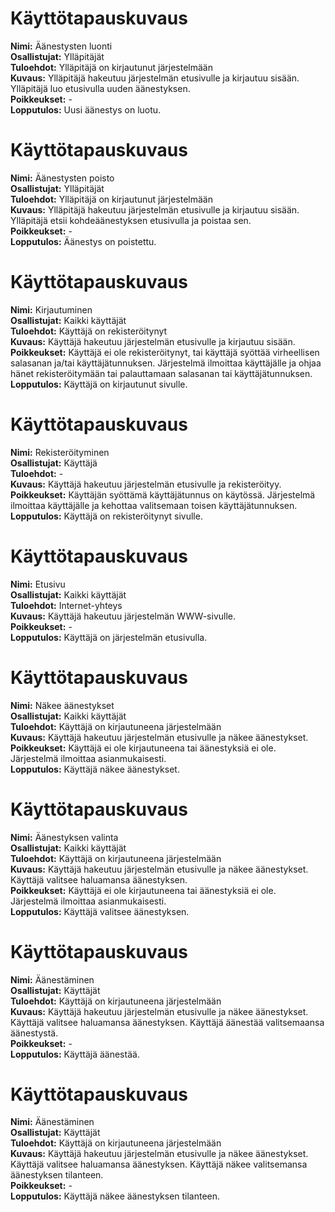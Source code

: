 # Käyttötapauskuvaus

**Nimi:** Äänestysten luonti  
**Osallistujat:** Ylläpitäjät  
**Tuloehdot:** Ylläpitäjä on kirjautunut järjestelmään  
**Kuvaus:** Ylläpitäjä hakeutuu järjestelmän etusivulle ja kirjautuu sisään. Ylläpitäjä luo etusivulla uuden äänestyksen.  
**Poikkeukset:** -  
**Lopputulos:** Uusi äänestys on luotu.  


# Käyttötapauskuvaus

**Nimi:** Äänestysten poisto  
**Osallistujat:** Ylläpitäjät  
**Tuloehdot:** Ylläpitäjä on kirjautunut järjestelmään  
**Kuvaus:** Ylläpitäjä hakeutuu järjestelmän etusivulle ja kirjautuu sisään. Ylläpitäjä etsii kohdeäänestyksen etusivulla ja poistaa sen.  
**Poikkeukset:** -  
**Lopputulos:** Äänestys on poistettu.  


# Käyttötapauskuvaus

**Nimi:** Kirjautuminen  
**Osallistujat:** Kaikki käyttäjät  
**Tuloehdot:** Käyttäjä on rekisteröitynyt  
**Kuvaus:** Käyttäjä hakeutuu järjestelmän etusivulle ja kirjautuu sisään.  
**Poikkeukset:** Käyttäjä ei ole rekisteröitynyt, tai käyttäjä syöttää virheellisen salasanan ja/tai käyttäjätunnuksen. Järjestelmä ilmoittaa käyttäjälle ja ohjaa hänet rekisteröitymään tai palauttamaan salasanan tai käyttäjätunnuksen.  
**Lopputulos:** Käyttäjä on kirjautunut sivulle.  


# Käyttötapauskuvaus

**Nimi:** Rekisteröityminen  
**Osallistujat:** Käyttäjä  
**Tuloehdot:** -  
**Kuvaus:** Käyttäjä hakeutuu järjestelmän etusivulle ja rekisteröityy.  
**Poikkeukset:** Käyttäjän syöttämä käyttäjätunnus on käytössä. Järjestelmä ilmoittaa käyttäjälle ja kehottaa valitsemaan toisen käyttäjätunnuksen.  
**Lopputulos:** Käyttäjä on rekisteröitynyt sivulle.  


# Käyttötapauskuvaus

**Nimi:** Etusivu   
**Osallistujat:** Kaikki käyttäjät  
**Tuloehdot:** Internet-yhteys  
**Kuvaus:** Käyttäjä hakeutuu järjestelmän WWW-sivulle.  
**Poikkeukset:** -    
**Lopputulos:** Käyttäjä on järjestelmän etusivulla.  


# Käyttötapauskuvaus

**Nimi:** Näkee äänestykset  
**Osallistujat:** Kaikki käyttäjät  
**Tuloehdot:** Käyttäjä on kirjautuneena järjestelmään  
**Kuvaus:** Käyttäjä hakeutuu järjestelmän etusivulle ja näkee äänestykset.  
**Poikkeukset:** Käyttäjä ei ole kirjautuneena tai äänestyksiä ei ole. Järjestelmä ilmoittaa asianmukaisesti.    
**Lopputulos:** Käyttäjä näkee äänestykset.  


# Käyttötapauskuvaus

**Nimi:** Äänestyksen valinta  
**Osallistujat:** Kaikki käyttäjät  
**Tuloehdot:** Käyttäjä on kirjautuneena järjestelmään  
**Kuvaus:** Käyttäjä hakeutuu järjestelmän etusivulle ja näkee äänestykset. Käyttäjä valitsee haluamansa äänestyksen.  
**Poikkeukset:** Käyttäjä ei ole kirjautuneena tai äänestyksiä ei ole. Järjestelmä ilmoittaa asianmukaisesti.    
**Lopputulos:** Käyttäjä valitsee äänestyksen.  


# Käyttötapauskuvaus

**Nimi:** Äänestäminen  
**Osallistujat:** Käyttäjät  
**Tuloehdot:** Käyttäjä on kirjautuneena järjestelmään  
**Kuvaus:** Käyttäjä hakeutuu järjestelmän etusivulle ja näkee äänestykset. Käyttäjä valitsee haluamansa äänestyksen. Käyttäjä äänestää valitsemaansa äänestystä.  
**Poikkeukset:** -    
**Lopputulos:** Käyttäjä äänestää.


# Käyttötapauskuvaus

**Nimi:** Äänestäminen  
**Osallistujat:** Käyttäjät  
**Tuloehdot:** Käyttäjä on kirjautuneena järjestelmään  
**Kuvaus:** Käyttäjä hakeutuu järjestelmän etusivulle ja näkee äänestykset. Käyttäjä valitsee haluamansa äänestyksen. Käyttäjä näkee valitsemansa äänestyksen tilanteen.  
**Poikkeukset:** -  
**Lopputulos:** Käyttäjä näkee äänestyksen tilanteen.  
